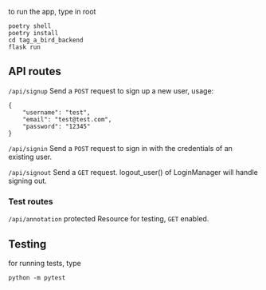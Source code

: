 to run the app, type in root

```
poetry shell
poetry install
cd tag_a_bird_backend
flask run
```
## API routes
`/api/signup` Send a `POST` request to sign up a new user, usage:
```
{
    "username": "test",
    "email": "test@test.com",
    "password": "12345"
}
```
`/api/signin` Send a `POST` request to sign in with the credentials of an existing user. 

`/api/signout` Send a `GET` request. logout_user() of LoginManager will handle signing out. 

### Test routes
`/api/annotation` protected Resource for testing, `GET` enabled.

## Testing
for running tests, type 
```
python -m pytest
```